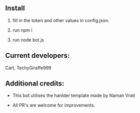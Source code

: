 ## Install

1. fill in the token and other values in config.json.

2. run npm i

3. run node bot.js

## Current developers:
Cart, TechyGiraffe999

## Additional credits:
- This bot utilises the hanlder template made by Naman Vrati

- All PR's are welcome for improvements.
